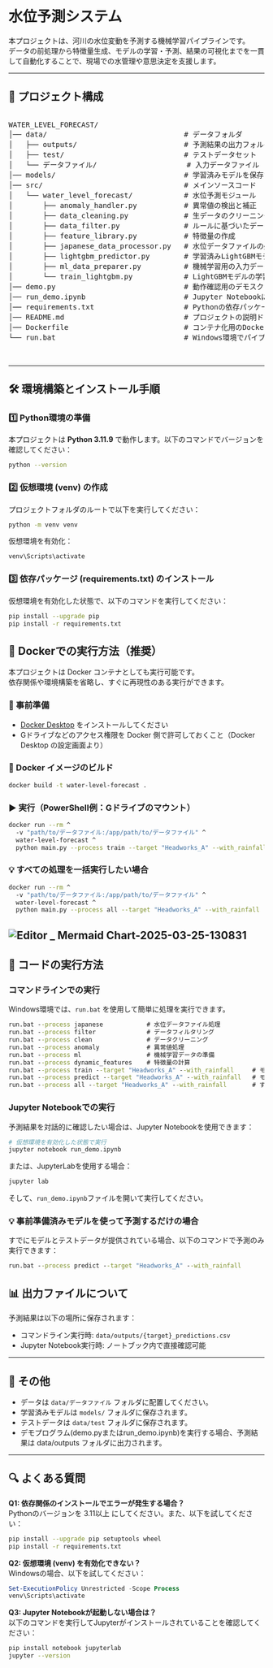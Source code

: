 #  水位予測システム

本プロジェクトは、河川の水位変動を予測する機械学習パイプラインです。  
データの前処理から特徴量生成、モデルの学習・予測、結果の可視化までを一貫して自動化することで、現場での水管理や意思決定を支援します。

---

## 📂 プロジェクト構成
<pre> 
WATER_LEVEL_FORECAST/
│── data/                                # データフォルダ
│   ├── outputs/                         # 予測結果の出力フォルダ
│   ├── test/                            # テストデータセット
│   └── データファイル/                     # 入力データファイル
│── models/                              # 学習済みモデルを保存するフォルダ
│── src/                                 # メインソースコード
│   └── water_level_forecast/            # 水位予測モジュール
│       ├── anomaly_handler.py           # 異常値の検出と補正
│       ├── data_cleaning.py             # 生データのクリーニング（欠損値処理、ノイズ除去など）
│       ├── data_filter.py               # ルールに基づいたデータのフィルタリング
│       ├── feature_library.py           # 特徴量の作成
│       ├── japanese_data_processor.py   # 水位データファイルの処理
│       ├── lightgbm_predictor.py        # 学習済みLightGBMモデルによる予測
│       ├── ml_data_preparer.py          # 機械学習用の入力データ準備
│       └── train_lightgbm.py            # LightGBMモデルの学習
│── demo.py                              # 動作確認用のデモスクリプト
│── run_demo.ipynb                       # Jupyter Notebookによる予測結果確認用デモ
│── requirements.txt                     # Pythonの依存パッケージリスト
│── README.md                            # プロジェクトの説明ドキュメント
│── Dockerfile                           # コンテナ化用のDocker設定ファイル
└── run.bat                              # Windows環境でパイプラインを実行するバッチスクリプト

 </pre>
 

---

## 🛠 環境構築とインストール手順

### **1️⃣ Python環境の準備**
本プロジェクトは **Python 3.11.9** で動作します。以下のコマンドでバージョンを確認してください：
```bash
python --version
```

### **2️⃣ 仮想環境 (venv) の作成**
プロジェクトフォルダのルートで以下を実行してください：
```bash
python -m venv venv
```

仮想環境を有効化：
```bash
venv\Scripts\activate
```

### **3️⃣ 依存パッケージ (requirements.txt) のインストール**
仮想環境を有効化した状態で、以下のコマンドを実行してください：
```bash
pip install --upgrade pip
pip install -r requirements.txt
```


## 🐳 Dockerでの実行方法（推奨）

本プロジェクトは Docker コンテナとしても実行可能です。  
依存関係や環境構築を省略し、すぐに再現性のある実行ができます。

### 🔧 事前準備

- [Docker Desktop](https://www.docker.com/products/docker-desktop) をインストールしてください
- Gドライブなどのアクセス権限を Docker 側で許可しておくこと（Docker Desktop の設定画面より）

### 🧱 Docker イメージのビルド

```bash
docker build -t water-level-forecast .
```

### ▶️ 実行（PowerShell例：Gドライブのマウント）

```bash
docker run --rm ^
  -v "path/to/データファイル:/app/path/to/データファイル" ^
  water-level-forecast ^
  python main.py --process train --target "Headworks_A" --with_rainfall
```

### 💡 すべての処理を一括実行したい場合

```bash
docker run --rm ^
  -v "path/to/データファイル:/app/path/to/データファイル" ^
  water-level-forecast ^
  python main.py --process all --target "Headworks_A" --with_rainfall
```

![Editor _ Mermaid Chart-2025-03-25-130831](https://github.com/user-attachments/assets/6d3179f4-ebcf-4a4c-bc3a-ae99befe7afe)
---

## 🚀 コードの実行方法

### **コマンドラインでの実行**
Windows環境では、`run.bat` を使用して簡単に処理を実行できます。

```bat
run.bat --process japanese	          # 水位データファイル処理
run.bat --process filter	          # データフィルタリング
run.bat --process clean	              # データクリーニング
run.bat --process anomaly	          # 異常値処理
run.bat --process ml	              # 機械学習データの準備
run.bat --process dynamic_features	  # 特徴量の計算
run.bat --process train --target "Headworks_A" --with_rainfall	   # モデル学習
run.bat --process predict --target "Headworks_A" --with_rainfall   # モデル予測
run.bat --process all --target "Headworks_A" --with_rainfall	   # すべてのプロセスを実行
```

### **Jupyter Notebookでの実行**
予測結果を対話的に確認したい場合は、Jupyter Notebookを使用できます：

```bash
# 仮想環境を有効化した状態で実行
jupyter notebook run_demo.ipynb
```

または、JupyterLabを使用する場合：

```bash
jupyter lab
```
そして、`run_demo.ipynb`ファイルを開いて実行してください。

### **💡 事前準備済みモデルを使って予測するだけの場合**

すでにモデルとテストデータが提供されている場合、以下のコマンドで予測のみ実行できます：

```bat
run.bat --process predict --target "Headworks_A" --with_rainfall
```


## 📊 出力ファイルについて

予測結果は以下の場所に保存されます：
- コマンドライン実行時: `data/outputs/{target}_predictions.csv`
- Jupyter Notebook実行時: ノートブック内で直接確認可能

---

## 🚀 その他
- データは `data/データファイル` フォルダに配置してください。
- 学習済みモデルは `models/` フォルダに保存されます。
- テストデータは `data/test` フォルダに保存されます。
- デモプログラム(demo.pyまたはrun_demo.ipynb)を実行する場合、予測結果は data/outputs フォルダに出力されます。

---

## 🔍 よくある質問

**Q1: 依存関係のインストールでエラーが発生する場合？**  
Pythonのバージョンを 3.11以上 にしてください。また、以下を試してください：

```bash
pip install --upgrade pip setuptools wheel
pip install -r requirements.txt
```

**Q2: 仮想環境 (venv) を有効化できない？**  
Windowsの場合、以下を試してください：

```powershell
Set-ExecutionPolicy Unrestricted -Scope Process
venv\Scripts\activate
```

**Q3: Jupyter Notebookが起動しない場合は？**  
以下のコマンドを実行してJupyterがインストールされていることを確認してください：

```bash
pip install notebook jupyterlab
jupyter --version
```

